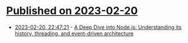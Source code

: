 # [Published on 2023-02-20](index.md)

* [2023-02-20, 22:47:21](https://lobste.rs/s/vwoanz/deep_dive_into_node_js_understanding_its) - [A Deep Dive into Node.js: Understanding its history, threading, and event-driven architecture](https://dev.to/thefaisal/a-deep-dive-into-nodejs-understanding-its-history-threading-and-event-driven-architecture-23j1)
